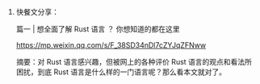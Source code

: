 1. 快餐文分享：

   篇一 | 想全面了解 Rust 语言 ？ 你想知道的都在这里

   https://mp.weixin.qq.com/s/F_38SD34nDl7cZYJqZFNww

   摘要：对 Rust 语言感兴趣，但被网上的各种评价 Rust 语言的观点和看法所困扰，到底 Rust 语言是什么样的一门语言呢？那么看本文就对了。